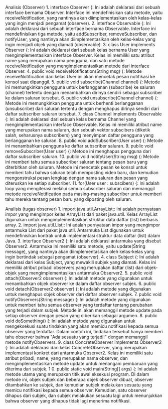 Analisis (Observer)
    1.	interface Observer {: Ini adalah deklarasi dari sebuah interface bernama Observer. Interface ini mendefinisikan satu metode, yaitu receiveNotification, yang nantinya akan diimplementasikan oleh kelas-kelas yang ingin menjadi pengamat (observer).
    2.	interface Observable {: Ini adalah deklarasi dari sebuah interface bernama Observable. Interface ini mendefinisikan tiga metode, yaitu addSubscriber, removeSubscriber, dan notifyUser, yang nantinya akan diimplementasikan oleh kelas-kelas yang ingin menjadi objek yang diamati (observable).
    3.	class User implements Observer {: Ini adalah deklarasi dari sebuah kelas bernama User yang mengimplementasikan interface Observer. Kelas ini memiliki satu atribut name yang merupakan nama pengguna, dan satu metode receiveNotification yang mengimplementasikan metode dari interface Observer.
    4.	public void receiveNotification(String msg) {: Metode receiveNotification dari kelas User ini akan mencetak pesan notifikasi ke konsol saat dipanggil.
    5.	public void subscribe(Channel channel) {: Metode ini memungkinkan pengguna untuk berlangganan (subscribe) ke saluran (channel) tertentu dengan menambahkan dirinya sendiri sebagai subscriber ke dalam saluran tersebut.
    6.	public void unsubscribe(Channel channel) {: Metode ini memungkinkan pengguna untuk berhenti berlangganan (unsubscribe) dari saluran tertentu dengan menghapus dirinya sendiri dari daftar subscriber saluran tersebut.
    7.	class Channel implements Observable {: Ini adalah deklarasi dari sebuah kelas bernama Channel yang mengimplementasikan interface Observable. Kelas ini memiliki atribut name yang merupakan nama saluran, dan sebuah vektor subscibers (diketik salah, seharusnya subscribers) yang menyimpan daftar pengguna yang berlangganan ke saluran.
    8.	public void addSubscriber(User user) {: Metode ini menambahkan pengguna ke daftar subscriber saluran.
    9.	public void removeSubscriber(User user) {: Metode ini menghapus pengguna dari daftar subscriber saluran.
    10.	public void notifyUser(String msg) {: Metode ini memberi tahu semua subscriber saluran tentang pesan baru yang diterbitkan oleh saluran. Metode ini mencetak pesan ke konsol untuk memberi tahu bahwa saluran telah memposting video baru, dan kemudian mengonstruksi pesan lengkap dengan nama saluran dan pesan yang diteruskan ke setiap subscriber.
    11.	for(User user : subscibers) {: Ini adalah loop yang mengiterasi melalui semua subscriber saluran dan memanggil metode receiveNotification pada masing-masing subscriber untuk memberi tahu mereka tentang pesan baru yang diposting oleh saluran.

Analisis (tugas observer)
    1.	import java.util.ArrayList;: Ini adalah pernyataan impor yang mengimpor kelas ArrayList dari paket java.util. Kelas ArrayList digunakan untuk mengimplementasikan struktur data daftar (list) berbasis array.
    2.	import java.util.List;: Ini adalah pernyataan impor yang mengimpor antarmuka List dari paket java.util. Antarmuka List digunakan untuk mendefinisikan kontrak untuk implementasi struktur data daftar (list) dalam Java.
    3.	interface Observer2 {: Ini adalah deklarasi antarmuka yang disebut Observer2. Antarmuka ini memiliki satu metode, yaitu update(String message), yang nantinya akan diimplementasikan oleh kelas-kelas yang ingin bertindak sebagai pengamat (observer).
    4.	class Subject {: Ini adalah deklarasi dari kelas Subject, yang mewakili subjek yang diamati. Kelas ini memiliki atribut pribadi observers yang merupakan daftar (list) dari objek-objek yang mengimplementasikan antarmuka Observer2.
    5.	public void attach(Observer2 observer) {: Ini adalah metode yang digunakan untuk menambahkan objek observer ke dalam daftar observer subjek.
    6.	public void detach(Observer2 observer) {: Ini adalah metode yang digunakan untuk menghapus objek observer dari daftar observer subjek.
    7.	public void notifyObservers(String message) {: Ini adalah metode yang digunakan untuk memberi tahu semua observer yang terdaftar tentang perubahan yang terjadi dalam subjek. Metode ini akan memanggil metode update pada setiap observer dengan pesan yang diberikan sebagai argumen.
    8.	public void doSomething() {: Ini adalah metode yang digunakan untuk mengeksekusi suatu tindakan yang akan memicu notifikasi kepada semua observer yang terdaftar. Dalam contoh ini, tindakan tersebut hanya memberi tahu observer bahwa "Ada sesuatu yang terjadi!" dengan memanggil metode notifyObservers.
    9.	class ConcreteObserver implements Observer2 {: Ini adalah deklarasi dari kelas ConcreteObserver, yang merupakan implementasi konkret dari antarmuka Observer2. Kelas ini memiliki satu atribut pribadi, name, yang merupakan nama observer, dan mengimplementasikan metode update untuk menangani pembaruan yang diterima dari subjek.
1   0.	public static void main(String[] args) {: Ini adalah metode utama yang merupakan titik awal eksekusi program. Di dalam metode ini, objek subjek dan beberapa objek observer dibuat, observer ditambahkan ke subjek, dan kemudian subjek melakukan sesuatu yang memicu notifikasi kepada semua observer. Kemudian, satu observer dihapus dari subjek, dan subjek melakukan sesuatu lagi untuk menunjukkan bahwa observer yang dihapus tidak lagi menerima notifikasi.

